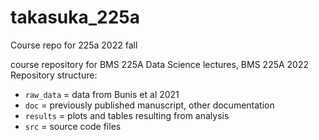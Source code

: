 # takasuka_225a
 Course repo for 225a 2022 fall

course repository for BMS 225A
Data Science lectures, BMS 225A 2022
Repository structure:
- `raw_data` = data from Bunis et al 2021
- `doc` = previously published manuscript, other
documentation
- `results` = plots and tables resulting from analysis
- `src` = source code files
